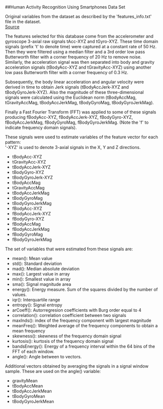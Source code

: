##Human Activity Recognition Using Smartphones Data Set

  Original variables from the dataset as described by the 'features_info.txt' file in the dataset.  
  [Source](https://d396qusza40orc.cloudfront.net/getdata%2Fprojectfiles%2FUCI%20HAR%20Dataset.zip)

  The features selected for this database come from the accelerometer and gyroscope 3-axial raw signals tAcc-XYZ and tGyro-XYZ. These time domain signals (prefix 't' to denote time) were captured at a constant rate of 50 Hz. Then they were filtered using a median filter and a 3rd order low pass Butterworth filter with a corner frequency of 20 Hz to remove noise. Similarly, the acceleration signal was then separated into body and gravity acceleration signals (tBodyAcc-XYZ and tGravityAcc-XYZ) using another low pass Butterworth filter with a corner frequency of 0.3 Hz. 
  
  Subsequently, the body linear acceleration and angular velocity were derived in time to obtain Jerk signals (tBodyAccJerk-XYZ and tBodyGyroJerk-XYZ). Also the magnitude of these three-dimensional signals were calculated using the Euclidean norm (tBodyAccMag, tGravityAccMag, tBodyAccJerkMag, tBodyGyroMag, tBodyGyroJerkMag). 
  
  Finally a Fast Fourier Transform (FFT) was applied to some of these signals producing fBodyAcc-XYZ, fBodyAccJerk-XYZ, fBodyGyro-XYZ, fBodyAccJerkMag, fBodyGyroMag, fBodyGyroJerkMag. (Note the 'f' to indicate frequency domain signals). 
  
  These signals were used to estimate variables of the feature vector for each pattern:  
  '-XYZ' is used to denote 3-axial signals in the X, Y and Z directions.
  
  * tBodyAcc-XYZ
  * tGravityAcc-XYZ
  * tBodyAccJerk-XYZ
  * tBodyGyro-XYZ
  * tBodyGyroJerk-XYZ
  * tBodyAccMag
  * tGravityAccMag
  * tBodyAccJerkMag
  * tBodyGyroMag
  * tBodyGyroJerkMag
  * fBodyAcc-XYZ
  * fBodyAccJerk-XYZ
  * fBodyGyro-XYZ
  * fBodyAccMag
  * fBodyAccJerkMag
  * fBodyGyroMag
  * fBodyGyroJerkMag
  
  The set of variables that were estimated from these signals are: 
  
  * mean(): Mean value
  * std(): Standard deviation
  * mad(): Median absolute deviation 
  * max(): Largest value in array
  * min(): Smallest value in array
  * sma(): Signal magnitude area
  * energy(): Energy measure. Sum of the squares divided by the number of values. 
  * iqr(): Interquartile range 
  * entropy(): Signal entropy
  * arCoeff(): Autorregresion coefficients with Burg order equal to 4
  * correlation(): correlation coefficient between two signals
  * maxInds(): index of the frequency component with largest magnitude
  * meanFreq(): Weighted average of the frequency components to obtain a mean frequency
  * skewness(): skewness of the frequency domain signal 
  * kurtosis(): kurtosis of the frequency domain signal 
  * bandsEnergy(): Energy of a frequency interval within the 64 bins of the FFT of each window.
  * angle(): Angle between to vectors.
  
  Additional vectors obtained by averaging the signals in a signal window sample. These are used on the angle() variable:
  
  * gravityMean
  * tBodyAccMean
  * tBodyAccJerkMean
  * tBodyGyroMean
  * tBodyGyroJerkMean
